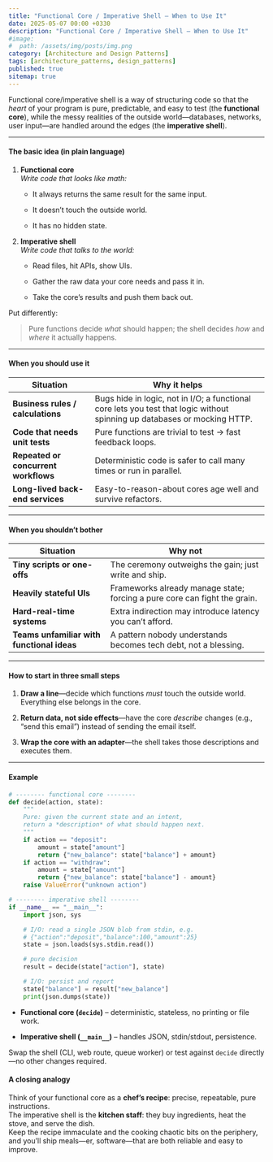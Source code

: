 ```yaml
---
title: "Functional Core / Imperative Shell — When to Use It"
date: 2025-05-07 00:00 +0330
description: "Functional Core / Imperative Shell — When to Use It"
#image:
#  path: /assets/img/posts/img.png
category: [Architecture and Design Patterns]
tags: [architecture_patterns, design_patterns]
published: true
sitemap: true
---
```


Functional core/imperative shell is a way of structuring code so that the _heart_ of your program is pure, predictable, and easy to test (the **functional core**), while the messy realities of the outside world—databases, networks, user input—are handled around the edges (the **imperative shell**).

---

#### The basic idea (in plain language)

1. **Functional core**  
    _Write code that looks like math:_
    
    - It always returns the same result for the same input.
        
    - It doesn’t touch the outside world.
        
    - It has no hidden state.
        
2. **Imperative shell**  
    _Write code that talks to the world:_
    
    - Read files, hit APIs, show UIs.
        
    - Gather the raw data your core needs and pass it in.
        
    - Take the core’s results and push them back out.
        

Put differently:

> Pure functions decide _what_ should happen; the shell decides _how_ and _where_ it actually happens.

---

#### When you **should** use it

|Situation|Why it helps|
|---|---|
|**Business rules / calculations**|Bugs hide in logic, not in I/O; a functional core lets you test that logic without spinning up databases or mocking HTTP.|
|**Code that needs unit tests**|Pure functions are trivial to test → fast feedback loops.|
|**Repeated or concurrent workflows**|Deterministic code is safer to call many times or run in parallel.|
|**Long-lived back-end services**|Easy-to-reason-about cores age well and survive refactors.|

---

#### When you **shouldn’t** bother

|Situation|Why not|
|---|---|
|**Tiny scripts or one-offs**|The ceremony outweighs the gain; just write and ship.|
|**Heavily stateful UIs**|Frameworks already manage state; forcing a pure core can fight the grain.|
|**Hard-real-time systems**|Extra indirection may introduce latency you can’t afford.|
|**Teams unfamiliar with functional ideas**|A pattern nobody understands becomes tech debt, not a blessing.|

---

#### How to start in three small steps

1. **Draw a line**—decide which functions _must_ touch the outside world. Everything else belongs in the core.
    
2. **Return data, not side effects**—have the core _describe_ changes (e.g., “send this email”) instead of sending the email itself.
    
3. **Wrap the core with an adapter**—the shell takes those descriptions and executes them.
    

---
#### Example

```python
# -------- functional core --------
def decide(action, state):
    """
    Pure: given the current state and an intent,
    return a *description* of what should happen next.
    """
    if action == "deposit":
        amount = state["amount"]
        return {"new_balance": state["balance"] + amount}
    if action == "withdraw":
        amount = state["amount"]
        return {"new_balance": state["balance"] - amount}
    raise ValueError("unknown action")

# -------- imperative shell --------
if __name__ == "__main__":
    import json, sys

    # I/O: read a single JSON blob from stdin, e.g.
    # {"action":"deposit","balance":100,"amount":25}
    state = json.loads(sys.stdin.read())

    # pure decision
    result = decide(state["action"], state)

    # I/O: persist and report
    state["balance"] = result["new_balance"]
    print(json.dumps(state))

```

- **Functional core (`decide`)** – deterministic, stateless, no printing or file work.
    
- **Imperative shell (`__main__`)** – handles JSON, stdin/stdout, persistence.
    
Swap the shell (CLI, web route, queue worker) or test against `decide` directly—no other changes required.


#### A closing analogy

Think of your functional core as a **chef’s recipe**: precise, repeatable, pure instructions.  
The imperative shell is the **kitchen staff**: they buy ingredients, heat the stove, and serve the dish.  
Keep the recipe immaculate and the cooking chaotic bits on the periphery, and you’ll ship meals—er, software—that are both reliable and easy to improve.
